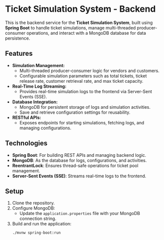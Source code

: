# Ticket Simulation System - Backend

This is the backend service for the **Ticket Simulation System**, built using **Spring Boot** to handle ticket simulations, manage multi-threaded producer-consumer operations, and interact with a MongoDB database for data persistence.

## Features
- **Simulation Management:**
  - Multi-threaded producer-consumer logic for vendors and customers.
  - Configurable simulation parameters such as total tickets, ticket release rate, customer retrieval rate, and max ticket capacity.
- **Real-Time Log Streaming:**
  - Provides real-time simulation logs to the frontend via Server-Sent Events (SSE).
- **Database Integration:**
  - MongoDB for persistent storage of logs and simulation activities.
  - Save and retrieve configuration settings for reusability.
- **RESTful APIs:**
  - Exposes endpoints for starting simulations, fetching logs, and managing configurations.

## Technologies
- **Spring Boot**: For building REST APIs and managing backend logic.
- **MongoDB**: As the database for logs, configurations, and activities.
- **ReentrantLock**: Ensures thread-safe operations for ticket pool management.
- **Server-Sent Events (SSE)**: Streams real-time logs to the frontend.

## Setup
1. Clone the repository.
2. Configure MongoDB:
   - Update the `application.properties` file with your MongoDB connection string.
3. Build and run the application:
   ```bash
   ./mvnw spring-boot:run
